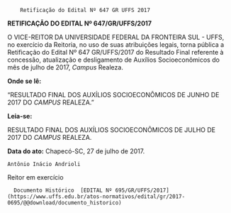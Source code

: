         Retificação do Edital Nº 647 GR UFFS 2017  

**RETIFICAÇÃO DO EDITAL Nº 647/GR/UFFS/2017**

  O VICE-REITOR DA UNIVERSIDADE FEDERAL DA FRONTEIRA SUL - UFFS, no exercício da Reitoria, no uso de suas atribuições legais, torna pública a Retificação do Edital Nº 647 GR/UFFS/2017 do Resultado Final referente à concessão, atualização e desligamento de Auxílios Socioeconômicos do mês de julho de 2017, *Campus* Realeza.

  

 **Onde se lê:**

 “RESULTADO FINAL DOS AUXÍLIOS SOCIOECONÔMICOS DE JUNHO DE 2017 DO *CAMPUS* REALEZA.”

  

 **Leia-se:**

 RESULTADO FINAL DOS AUXÍLIOS SOCIOECONÔMICOS DE JULHO DE 2017 DO *CAMPUS* REALEZA.

   **Data do ato:** Chapecó-SC, 27 de julho de 2017.   
 

    Antônio Inácio Andrioli   
 Reitor em exercício 

      Documento Histórico  [EDITAL Nº 695/GR/UFFS/2017](https://www.uffs.edu.br/atos-normativos/edital/gr/2017-0695/@@download/documento_historico)     
      